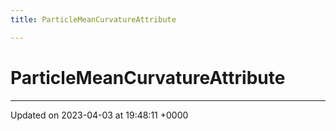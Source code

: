 ```yaml
---
title: ParticleMeanCurvatureAttribute

---
```


# ParticleMeanCurvatureAttribute





-------------------------------

Updated on 2023-04-03 at 19:48:11 +0000
